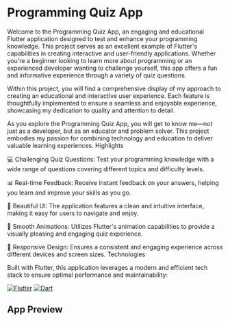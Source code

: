 # Programming Quiz App

Welcome to the Programming Quiz App, an engaging and educational Flutter application designed to test and enhance your programming knowledge. This project serves as an excellent example of Flutter's capabilities in creating interactive and user-friendly applications. Whether you're a beginner looking to learn more about programming or an experienced developer wanting to challenge yourself, this app offers a fun and informative experience through a variety of quiz questions.

Within this project, you will find a comprehensive display of my approach to creating an educational and interactive user experience. Each feature is thoughtfully implemented to ensure a seamless and enjoyable experience, showcasing my dedication to quality and attention to detail.

As you explore the Programming Quiz App, you will get to know me—not just as a developer, but as an educator and problem solver. This project embodies my passion for combining technology and education to deliver valuable learning experiences.
Highlights

💻 Challenging Quiz Questions: Test your programming knowledge with a wide range of questions covering different topics and difficulty levels.

📊 Real-time Feedback: Receive instant feedback on your answers, helping you learn and improve your skills as you go.

🎨 Beautiful UI: The application features a clean and intuitive interface, making it easy for users to navigate and enjoy.

🚀 Smooth Animations: Utilizes Flutter's animation capabilities to provide a visually pleasing and engaging quiz experience.

📱 Responsive Design: Ensures a consistent and engaging experience across different devices and screen sizes.
Technologies

Built with Flutter, this application leverages a modern and efficient tech stack to ensure optimal performance and maintainability:

[![Flutter](https://img.shields.io/badge/Flutter-02569B?style=for-the-badge&logo=flutter&logoColor=white)](https://flutter.dev/)
[![Dart](https://img.shields.io/badge/Dart-0175C2?style=for-the-badge&logo=dart&logoColor=white)](https://dart.dev/)

## App Preview
